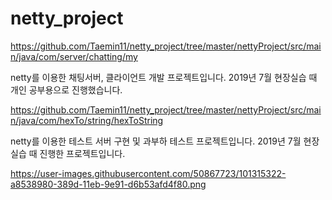 # netty_project

https://github.com/Taemin11/netty_project/tree/master/nettyProject/src/main/java/com/server/chatting/my

netty를 이용한 채팅서버, 클라이언트 개발 프로젝트입니다.
2019년 7월 현장실습 때 개인 공부용으로 진행했습니다.


https://github.com/Taemin11/netty_project/tree/master/nettyProject/src/main/java/com/hexTo/string/hexToString

netty를 이용한 테스트 서버 구현 및 과부하 테스트 프로젝트입니다.
2019년 7월 현장실습 때 진행한 프로젝트입니다.


https://user-images.githubusercontent.com/50867723/101315322-a8538980-389d-11eb-9e91-d6b53afd4f80.png
